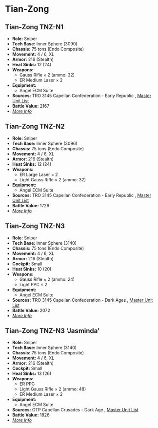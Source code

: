 # Tian-Zong 

## Tian-Zong TNZ-N1 

- **Role:** Sniper 
- **Tech Base:** Inner Sphere (3090) 
- **Chassis:** 75 tons (Endo Composite) 
- **Movement:** 4 / 6, XL 
- **Armor:** 216 (Stealth) 
- **Heat Sinks:** 12 (24) 
- **Weapons:** 
  - Gauss Rifle × 2 (ammo: 32) 
  - ER Medium Laser × 2 
- **Equipment:** 
  - Angel ECM Suite 
- **Sources:** TRO 3145 Capellan Confederation - Early Republic , [Master Unit List](http://masterunitlist.info/Unit/Details/6469/tian-zong-tnz-n1) 
- **Battle Value:** 2167 
- [*More Info*](tian-zong/tian-zong_tnz-n1.md) 

## Tian-Zong TNZ-N2 

- **Role:** Sniper 
- **Tech Base:** Inner Sphere (3096) 
- **Chassis:** 75 tons (Endo Composite) 
- **Movement:** 4 / 6, XL 
- **Armor:** 216 (Stealth) 
- **Heat Sinks:** 12 (24) 
- **Weapons:** 
  - ER Large Laser × 2 
  - Light Gauss Rifle × 2 (ammo: 32) 
- **Equipment:** 
  - Angel ECM Suite 
- **Sources:** TRO 3145 Capellan Confederation - Early Republic , [Master Unit List](http://masterunitlist.info/Unit/Details/6470/tian-zong-tnz-n2) 
- **Battle Value:** 1726 
- [*More Info*](tian-zong/tian-zong_tnz-n2.md) 

## Tian-Zong TNZ-N3 

- **Role:** Sniper 
- **Tech Base:** Inner Sphere (3140) 
- **Chassis:** 75 tons (Endo Composite) 
- **Movement:** 4 / 6, XL 
- **Armor:** 216 (Stealth) 
- **Cockpit:** Small 
- **Heat Sinks:** 10 (20) 
- **Weapons:** 
  - Gauss Rifle × 2 (ammo: 24) 
  - Light PPC × 2 
- **Equipment:** 
  - Angel ECM Suite 
- **Sources:** TRO 3145 Capellan Confederation - Dark Ages , [Master Unit List](http://masterunitlist.info/Unit/Details/6468/tian-zong-tnz-n3) 
- **Battle Value:** 2072 
- [*More Info*](tian-zong/tian-zong_tnz-n3.md) 

## Tian-Zong TNZ-N3 'Jasminda' 

- **Role:** Sniper 
- **Tech Base:** Inner Sphere (3140) 
- **Chassis:** 75 tons (Endo Composite) 
- **Movement:** 4 / 6, XL 
- **Armor:** 216 (Stealth) 
- **Cockpit:** Small 
- **Heat Sinks:** 13 (26) 
- **Weapons:** 
  - ER PPC 
  - Light Gauss Rifle × 2 (ammo: 48) 
  - ER Medium Laser × 2 
- **Equipment:** 
  - Angel ECM Suite 
- **Sources:** OTP Capellan Crusades - Dark Age , [Master Unit List](http://masterunitlist.info/Unit/Details/7402/tian-zong-tnz-n2-jasminda) 
- **Battle Value:** 1826 
- [*More Info*](tian-zong/tian-zong_tnz-n3_jasminda.md) 

